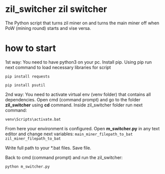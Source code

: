 # zil_switcher zil switcher
The Python script that turns zil miner on and turns the main miner off when PoW (mining round) starts and vise versa.


# how to start
1st way:
You need to have python3 on your pc. Install pip.
Using pip run next command to load necessary libraries for script

`pip install requests`

`pip install psutil`

2nd way:
You need to activate virtual env (venv folder) that contains all dependencies.
Open cmd (command prompt) and go to the folder **zil_switcher** using **cd** command.
Inside zil_switcher folder run next command:

`venv\Scripts\activate.bat`

From here your environment is configured.
Open **m_switcher.py** in any text editor and change next variables:
`main_miner_filepath_to_bat`
`zil_miner_filepath_to_bat`

Write full path to your *.bat files.
Save file.

Back to cmd (command prompt) and run the zil_switcher:

`python m_switcher.py`